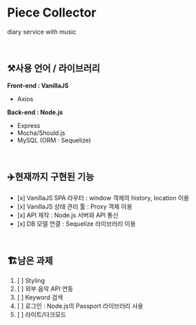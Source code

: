 <h1>Piece Collector</h1>

<p>diary service with music</p>
<br>

<h2>⚒사용 언어 / 라이브러리</h2>
<p><b>Front-end : VanillaJS</b></p>
<ul>
  <li>Axios</li>
</ul>
<p><b>Back-end : Node.js</b></p>
<ul>
  <li>Express</li>
  <li>Mocha/Should.js</li>
  <li>MySQL (ORM : Sequelize)</li>
</ul>
<br>

<h2>✈️현재까지 구현된 기능</h2>
<ul>
  <li>[x] VanillaJS SPA 라우터 : window 객체의 history, location 이용</li>
  <li>[x] VanillaJS 상태 관리 툴 : Proxy 객체 이용</li>
  <li>[x] API 제작 : Node.js 서버와 API 통신</li>
  <li>[x] DB 모델 연결 : Sequelize 라이브러리 이용</li>
</ul>
<br>

<h2>🏗남은 과제</h2>
<ol>
  <li>[ ] Styling</li>
  <li>[ ] 외부 음악 API 연동</li>
  <li>[ ] Keyword 검색</li>
  <li>[ ] 로그인 : Node.js의 Passport 라이브러리 사용</li>
  <li>[ ] 라이트/다크모드</li>
</ol>
<p>
